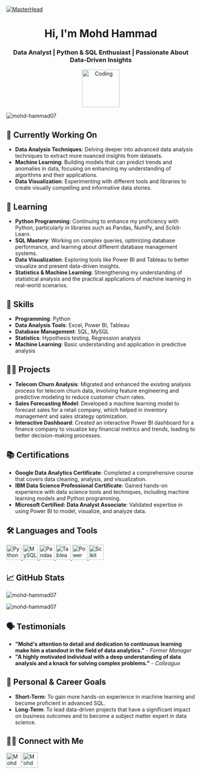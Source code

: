 [![MasterHead](https://www.uat.edu/media/data-science-banner.png)](https://github.com/Mohd-Hammad07)
<h1 align="center">Hi, I'm Mohd Hammad</h1>
<h3 align="center">Data Analyst | Python & SQL Enthusiast | Passionate About Data-Driven Insights</h3>

<p align="center">
  <img src="https://c.tenor.com/uDktrFdyUhQAAAAM/it-is-all-about-the-data-in-data-we-trust.gif" alt="Coding" width="100"/>
</p>

<p align="left"> <img src="https://komarev.com/ghpvc/?username=mohd-hammad07&label=Profile%20views&color=0e75b6&style=flat" alt="mohd-hammad07" /> </p>

## 🔭 Currently Working On
- **Data Analysis Techniques**: Delving deeper into advanced data analysis techniques to extract more nuanced insights from datasets.
- **Machine Learning**: Building models that can predict trends and anomalies in data, focusing on enhancing my understanding of algorithms and their applications.
- **Data Visualization**: Experimenting with different tools and libraries to create visually compelling and informative data stories.

## 🌱 Learning
- **Python Programming**: Continuing to enhance my proficiency with Python, particularly in libraries such as Pandas, NumPy, and Scikit-Learn.
- **SQL Mastery**: Working on complex queries, optimizing database performance, and learning about different database management systems.
- **Data Visualization**: Exploring tools like Power BI and Tableau to better visualize and present data-driven insights.
- **Statistics & Machine Learning**: Strengthening my understanding of statistical analysis and the practical applications of machine learning in real-world scenarios.

## 💼 Skills
- **Programming**: Python
- **Data Analysis Tools**: Excel, Power BI, Tableau
- **Database Management**: SQL, MySQL
- **Statistics**: Hypothesis testing, Regression analysis
- **Machine Learning**: Basic understanding and application in predictive analysis

## 👨‍💻 Projects
- **Telecom Churn Analysis**: Migrated and enhanced the existing analysis process for telecom churn data, involving feature engineering and predictive modeling to reduce customer churn rates.
- **Sales Forecasting Model**: Developed a machine learning model to forecast sales for a retail company, which helped in inventory management and sales strategy optimization.
- **Interactive Dashboard**: Created an interactive Power BI dashboard for a finance company to visualize key financial metrics and trends, leading to better decision-making processes.

## 📚 Certifications
- **Google Data Analytics Certificate**: Completed a comprehensive course that covers data cleaning, analysis, and visualization.
- **IBM Data Science Professional Certificate**: Gained hands-on experience with data science tools and techniques, including machine learning models and Python programming.
- **Microsoft Certified: Data Analyst Associate**: Validated expertise in using Power BI to model, visualize, and analyze data.

## 🛠️ Languages and Tools
<p align="left"> 
  <a href="https://www.python.org" target="_blank">
    <img src="https://img.icons8.com/color/48/000000/python--v1.png" alt="Python" width="40" height="40"/>
  </a> 
  <a href="https://www.mysql.com/" target="_blank">
    <img src="https://img.icons8.com/color/48/000000/mysql-logo.png" alt="MySQL" width="40" height="40"/>
  </a> 
  <a href="https://pandas.pydata.org/" target="_blank">
    <img src="https://img.icons8.com/color/48/000000/pandas.png" alt="Pandas" width="40" height="40"/>
  </a>
  <a href="https://www.tableau.com/" target="_blank">
    <img src="https://img.icons8.com/color/48/000000/tableau-software.png" alt="Tableau" width="40" height="40"/>
  </a> 
  <a href="https://powerbi.microsoft.com/" target="_blank">
    <img src="https://img.icons8.com/color/48/000000/power-bi.png" alt="Power BI" width="40" height="40"/>
  </a>
  <a href="https://scikit-learn.org/" target="_blank">
    <img src="https://upload.wikimedia.org/wikipedia/commons/0/05/Scikit_learn_logo_small.svg" alt="Scikit Learn" width="40" height="40"/>
  </a> 
</p>

## 📈 GitHub Stats
<p><img align="center" src="https://github-readme-stats.vercel.app/api/top-langs?username=mohd-hammad07&show_icons=true&locale=en&layout=compact" alt="mohd-hammad07" /></p>
<p><img align="center" src="https://github-readme-stats.vercel.app/api?username=mohd-hammad07&show_icons=true&locale=en" alt="mohd-hammad07" /></p>

## 🗣️ Testimonials
- **"Mohd's attention to detail and dedication to continuous learning make him a standout in the field of data analytics."** - *Former Manager*
- **"A highly motivated individual with a deep understanding of data analysis and a knack for solving complex problems."** - *Colleague*

## 📜 Personal & Career Goals
- **Short-Term**: To gain more hands-on experience in machine learning and become proficient in advanced SQL.
- **Long-Term**: To lead data-driven projects that have a significant impact on business outcomes and to become a subject matter expert in data science.

## 👨‍💼 Connect with Me
<p align="left">
  <a href="https://twitter.com/mohdham46862517" target="blank">
    <img align="center" src="https://img.icons8.com/color/48/000000/twitter--v1.png" alt="Mohd Hammad Twitter" height="40" width="40"/>
  </a>
  <a href="https://linkedin.com/in/mohd-hammad-business-analytics" target="blank">
    <img align="center" src="https://img.icons8.com/color/48/000000/linkedin.png" alt="Mohd Hammad LinkedIn" height="40" width="40"/>
  </a>
</p>

